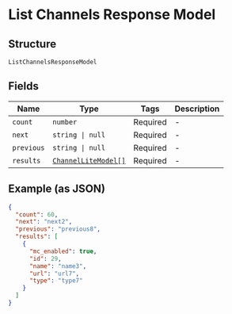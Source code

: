 
# List Channels Response Model

## Structure

`ListChannelsResponseModel`

## Fields

| Name | Type | Tags | Description |
|  --- | --- | --- | --- |
| `count` | `number` | Required | - |
| `next` | `string \| null` | Required | - |
| `previous` | `string \| null` | Required | - |
| `results` | [`ChannelLiteModel[]`](../../doc/models/channel-lite-model.md) | Required | - |

## Example (as JSON)

```json
{
  "count": 60,
  "next": "next2",
  "previous": "previous8",
  "results": [
    {
      "mc_enabled": true,
      "id": 29,
      "name": "name3",
      "url": "url7",
      "type": "type7"
    }
  ]
}
```

